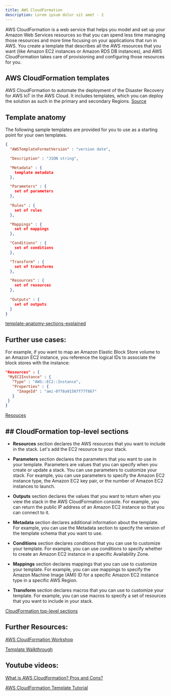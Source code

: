 ```yaml
---
title: AWS CloudFormation
description: Lorem ipsum dolor sit amet - 2
---
```


AWS CloudFormation is a web service that helps you model and set up your Amazon Web Services resources so that you can spend less time managing those resources and more time focusing on your applications that run in AWS. You create a template that describes all the AWS resources that you want (like Amazon EC2 instances or Amazon RDS DB instances), and AWS CloudFormation takes care of provisioning and configuring those resources for you.

## AWS CloudFormation templates

AWS CloudFormation to automate the deployment of the Disaster Recovery for AWS IoT in the AWS Cloud. It includes templates, which you can deploy the solution as such in the primary and secondary Regions. [Source](https://docs.aws.amazon.com/solutions/latest/disaster-recovery-for-aws-iot/aws-cloudformation-templates.html)

## Template anatomy

The following sample templates are provided for you to use as a starting point for your own templates. 


```json
{
  "AWSTemplateFormatVersion" : "version date",

  "Description" : "JSON string",

  "Metadata" : {
    template metadata
  },

  "Parameters" : {
    set of parameters
  },
  
  "Rules" : {
    set of rules
  },

  "Mappings" : {
    set of mappings
  },

  "Conditions" : {
    set of conditions
  },

  "Transform" : {
    set of transforms
  },

  "Resources" : {
    set of resources
  },
  
  "Outputs" : {
    set of outputs
  }
}

```
[template-anatomy-sections-explained](https://docs.aws.amazon.com/AWSCloudFormation/latest/UserGuide/template-anatomy.html#template-anatomy-sections)

## Further use cases:

For example, if you want to map an Amazon Elastic Block Store volume to an Amazon EC2 instance, you reference the logical IDs to associate the block stores with the instance:

 ```json
"Resources" : {
  "MyEC2Instance" : {
    "Type" : "AWS::EC2::Instance",
    "Properties" : {
      "ImageId" : "ami-0ff8a91507f77f867"
    }
  }
}
```
[Resouces](https://docs.aws.amazon.com/AWSCloudFormation/latest/UserGuide/resources-section-structure.html)

## ## CloudFormation top-level sections

* **Resources** section declares the AWS resources that you want to include in the stack. Let's add the EC2 resource to your stack.

* **Parameters** section declares the parameters that you want to use in your template. Parameters are values that you can specify when you create or update a stack. You can use parameters to customize your stack. For example, you can use parameters to specify the Amazon EC2 instance type, the Amazon EC2 key pair, or the number of Amazon EC2 instances to launch.

* **Outputs** section declares the values that you want to return when you view the stack in the AWS CloudFormation console. For example, you can return the public IP address of an Amazon EC2 instance so that you can connect to it.

* **Metadata** section declares additional information about the template. For example, you can use the Metadata section to specify the version of the template schema that you want to use.

* **Conditions** section declares conditions that you can use to customize your template. For example, you can use conditions to specify whether to create an Amazon EC2 instance in a specific Availability Zone.

* **Mappings** section declares mappings that you can use to customize your template. For example, you can use mappings to specify the Amazon Machine Image (AMI) ID for a specific Amazon EC2 instance type in a specific AWS Region.

* **Transform** section declares macros that you can use to customize your template. For example, you can use macros to specify a set of resources that you want to include in your stack.

[CloudFormation top-level sections](https://docs.aws.amazon.com/AWSCloudFormation/latest/UserGuide/template-anatomy.html#template-anatomy-sections)

## Further Resources: 

[AWS CloudFormation Workshop](https://catalog.workshops.aws/cfn101/en-US/introduction)

[Template Walkthrough](https://docs.aws.amazon.com/AWSCloudFormation/latest/UserGuide/GettingStarted.Walkthrough.html)

## Youtube videos:

[What is AWS Cloudformation? Pros and Cons?](https://youtu.be/0Sh9OySCyb4)

[AWS CloudFormation Template Tutorial](https://youtu.be/_jqwVpO1w6A)